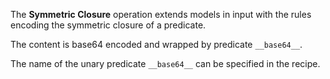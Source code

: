 The **Symmetric Closure** operation extends models in input with the rules encoding the symmetric closure of a predicate.

The content is base64 encoded and wrapped by predicate `__base64__`.

The name of the unary predicate `__base64__` can be specified in the recipe.
